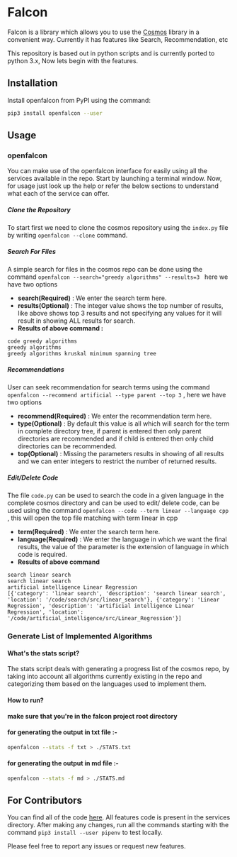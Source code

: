 # Falcon

Falcon is a library which allows you to use the [Cosmos](https://github.com/OpenGenus/cosmos) library in a convenient way. Currently it has features like Search, Recommendation, etc

This repository is based out in python scripts and is currently ported to python 3.x, Now lets begin with the features.

## Installation
Install openfalcon from PyPI using the command:  
```bash
pip3 install openfalcon --user
```

## Usage

### openfalcon
You can make use of the openfalcon interface for easily using all the services available in the repo. Start by launching a terminal window.
Now, for usage just look up the help or refer the below sections to understand what each of the service can offer.

##### Clone the Repository
To start first we need to clone the cosmos repository using the ```index.py``` file by writing ```openfalcon --clone``` command.

##### Search For Files

A simple search for files in the cosmos repo can be done using the command ```openfalcon --search="greedy algorithms" --results=3 ``` here we have two options 
- **search(Required)** : We enter the search term here.
- **results(Optional)** : The integer value shows the top number of results, like above shows top 3 results and not specifying any values for it will result in showing ALL results for search.
- **Results of above command :**
```
code greedy algorithms
greedy algorithms
greedy algorithms kruskal minimum spanning tree
```
##### Recommendations

User can seek recommendation for search terms using the command ```openfalcon --recommend artificial --type parent --top 3``` , here we have two options
- **recommend(Required)** : We enter the recommendation term here.
- **type(Optional)** : By default this value is all which will search for the term in complete directory tree, if parent is entered then only parent directories are recommended and if child is entered then only child directories can be recommended.
- **top(Optional)** : Missing the parameters results in showing of all results and we can enter integers to restrict the number of returned results.

##### Edit/Delete Code
The file ```code.py``` can be used to search the code in a given language in the complete cosmos directory and can be used to edit/ delete code, can be used using the command ```openfalcon --code --term linear --language cpp ``` , this will open the top file matching with term linear in cpp
- **term(Required)** : We enter the search term here.
- **language(Required)** : We enter the language in which we want the final results, the value of the parameter is the extension of language in which code is required.
- **Results of above command**
```
search linear search
search linear search
artificial intelligence Linear Regression
[{'category': 'linear search', 'description': 'search linear search', 'location': '/code/search/src/linear_search'}, {'category': 'Linear Regression', 'description': 'artificial intelligence Linear Regression', 'location': '/code/artificial_intelligence/src/Linear_Regression'}]
```

### Generate List of Implemented Algorithms
#### What's the stats script?
The stats script deals with generating a progress list of the cosmos repo, by taking into account all algorithms currently existing in the repo and categorizing them based on the languages used to implement them.

#### How to run?
**make sure that you're in the falcon project root directory**

#### for generating the output in txt file :-
```bash
openfalcon --stats -f txt > ./STATS.txt
```

#### for generating the output in md file :-
```bash
openfalcon --stats -f md > ./STATS.md
```

## For Contributors

You can find all of the code [here](https://github.com/OpenGenus/falcon).
All features code is present in the services directory. After making any changes, run all the commands starting with the command ```pip3 install --user pipenv``` to test locally.

Please feel free to report any issues or request new features.
